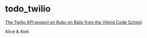 # todo_twilio

[The Twilio API project on Ruby on Rails from the Viking Code School](http://www.vikingcodeschool.com)

Alice & Alok